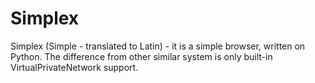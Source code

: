 # Simplex
Simplex (Simple - translated to Latin) - it is a simple browser, written on Python. The difference from other similar system is only built-in VirtualPrivateNetwork support.
